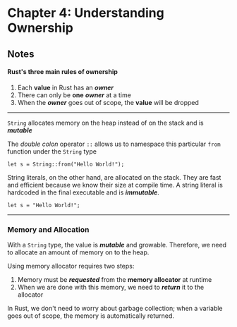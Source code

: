 # Chapter 4: Understanding Ownership

## Notes

#### Rust's three main rules of ownership

1. Each **value** in Rust has an ***owner***
2. There can only be **one** ***owner*** at a time
3. When the ***owner*** goes out of scope, the **value** will be dropped

---

`String` allocates memory on the heap instead of on the stack and is ***mutable***

The *double colon* operator `::` allows us to namespace this particular `from` function under the `String` type
```
let s = String::from("Hello World!");
```


String literals, on the other hand, are allocated on the stack.
They are fast and efficient because we know their size at compile time.
A string literal is hardcoded in the final executable and is ***immutable***.
```
let s = "Hello World!";
```

---

### Memory and Allocation


With a `String` type, the value is ***mutable*** and growable.
Therefore, we need to allocate an amount of memory on to the heap.

Using memory allocator requires two steps:
1. Memory must be ***requested*** from the **memory allocator** at runtime
2. When we are done with this memory, we need to ***return*** it to the allocator

In Rust, we don't need to worry about garbage collection;
when a variable goes out of scope, the memory is automatically returned.

